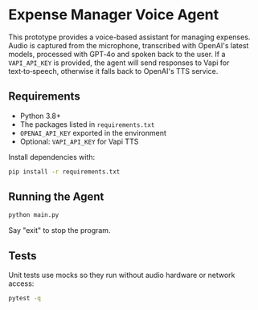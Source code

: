 # Expense Manager Voice Agent

This prototype provides a voice-based assistant for managing expenses. Audio is
captured from the microphone, transcribed with OpenAI's latest models, processed
with GPT‑4o and spoken back to the user. If a `VAPI_API_KEY` is provided, the
agent will send responses to Vapi for text‑to‑speech, otherwise it falls back to
OpenAI's TTS service.

## Requirements

- Python 3.8+
- The packages listed in `requirements.txt`
- `OPENAI_API_KEY` exported in the environment
- Optional: `VAPI_API_KEY` for Vapi TTS

Install dependencies with:

```bash
pip install -r requirements.txt
```

## Running the Agent

```bash
python main.py
```

Say "exit" to stop the program.

## Tests

Unit tests use mocks so they run without audio hardware or network access:

```bash
pytest -q
```
